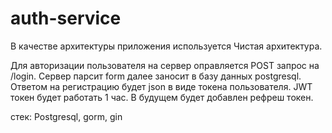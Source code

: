 # auth-service

В качестве архитектуры приложения используется Чистая архитектура.

Для авторизации пользователя на сервер оправляется POST запрос на /login. Сервер парсит form далее заносит в базу данных postgresql.
Ответом на регистрацию будет json в виде токена пользователя. JWT токен будет работать 1 час. В будущем будет добавлен рефреш токен.

стек: Postgresql, gorm, gin
